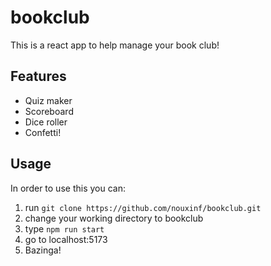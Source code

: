 # bookclub

This is a react app to help manage your book club!

## Features

- Quiz maker
- Scoreboard
- Dice roller
- Confetti!

## Usage

In order to use this you can:

1. run `git clone https://github.com/nouxinf/bookclub.git`
2. change your working directory to bookclub
3. type `npm run start`
4. go to localhost:5173
5. Bazinga!
